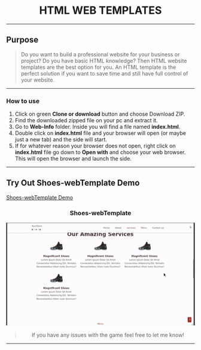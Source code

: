 <div align="center">

# HTML WEB TEMPLATES

<div>

---

<div align="center">

<div align="left">

## Purpose

> Do you want to build a professional website for your business or project? Do you have basic HTML knowledge? Then HTML website templates are the best option for you. An HTML template is the perfect solution if you want to save time and still have full control of your website.

---

### How to use

1. Click on green **Clone or download** button and choose Download ZIP.
2. Find the downloaded zipped file on your pc and extract it.
3. Go to **Web-Info** folder. Inside you will find a file named **index.html**.
4. Double click on **index.html** file and your browser will open (or maybe just a new tab) and the side will start.
5. If for whatever reason your browser does not open, right click on **index.html** file go down to **Open with** and choose your web browser. This will open the browser and launch the side.

---

## Try Out Shoes-webTemplate Demo

<a href="https://dsdmark.github.io/Shoes-webTemplate/" alt="Shoes-webTemplate Demo">Shoes-webTemplate Demo</a>

</div>

### Shoes-webTemplate

![Shoes-webTemplate preview](assets/images/preview.gif "Shoes-webTemplate")

</div>

> If you have any issues with the game feel free to let me know!

---
